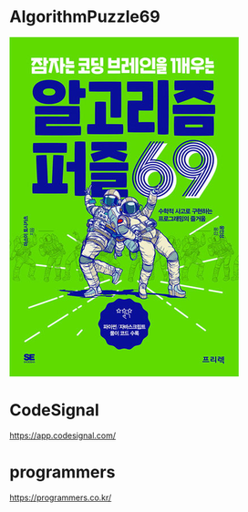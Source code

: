 # AlgorithmPuzzle69
![69](Image/69.png)

# CodeSignal
https://app.codesignal.com/

# programmers
https://programmers.co.kr/
